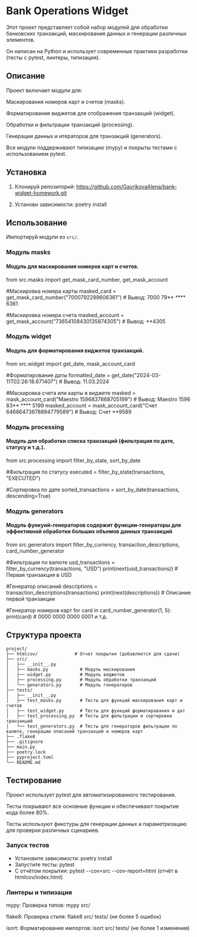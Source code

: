 # Bank Operations Widget

Этот проект представляет собой набор модулей для обработки банковских транзакций,
маскирования данных и генерации различных элементов. 

Он написан на Python и использует современные практики разработки 
(тесты с pytest, линтеры, типизация).


## Описание

Проект включает модули для:

Маскирования номеров карт и счетов (masks).

Форматирования виджетов для отображения транзакций (widget).

Обработки и фильтрации транзакций (processing).

Генерации данных и итераторов для транзакций (generators).

Все модули поддерживают типизацию (mypy) и покрыты тестами с использованием pytest.


## Установка

1. Клонируй репозиторий:
https://github.com/GavrikovaAlena/bank-widget-homework.git

2. Установи зависимости:
poetry install


## Использование

Импортируй модули из `src/`.

### Модуль masks
#### Модуль для маскирования номеров карт и счетов.

from src.masks import get_mask_card_number, get_mask_account

#Маскировка номера карты
masked_card = get_mask_card_number("7000792289606361")  # Вывод: 7000 79** **** 6361

#Маскировка номера счета
masked_account = get_mask_account("73654108430135874305")  # Вывод: **4305


### Модуль widget
#### Модуль для форматирования виджетов транзакций.

from src.widget import get_date, mask_account_card

#Форматирование даты
formatted_date = get_date("2024-03-11T02:26:18.671407")  # Вывод: 11.03.2024

#Маскировка счета или карты в виджете
masked = mask_account_card("Maestro 1596837868705199")  # Вывод: Maestro 1596 83** **** 5199
masked_account = mask_account_card("Счет 64686473678894779589")  # Вывод: Счет **9589


### Модуль processing
#### Модуль для обработки списка транзакций (фильтрация по дате, статусу и т.д.).

from src.processing import filter_by_state, sort_by_date

#Фильтрация по статусу
executed = filter_by_state(transactions, "EXECUTED")

#Сортировка по дате
sorted_transactions = sort_by_date(transactions, descending=True)


### Модуль generators
#### Модуль функуий-генераторов содержит функции-генераторы для эффективной обработки больших объемов данных транзакций
from src.generators import filter_by_currency, transaction_descriptions, card_number_generator

#Фильтрация по валюте
usd_transactions = filter_by_currency(transactions, "USD")
print(next(usd_transactions))  # Первая транзакция в USD

#Генератор описаний
descriptions = transaction_descriptions(transactions)
print(next(descriptions))  # Описание первой транзакции

#Генератор номеров карт
for card in card_number_generator(1, 5):
    print(card)  # 0000 0000 0000 0001 и т.д.


## Структура проекта
```
project/
├── htmlcov/              # Отчет покрытия (добавляется для сдачи)
├── src/
│   ├── __init__.py
│   ├── masks.py            # Модуль маскирования
│   ├── widget.py           # Модуль виджетов
│   ├── processing.py       # Модуль обработки транзакций
│   └── generators.py       # Модуль генераторов
├── tests/
│   ├── __init__.py
│   ├── test_masks.py       # Тесты для функций маскирования карт и счетов
│   ├── test_widget.py      # Тесты для функций форматирования и дат
│   ├── test_processing.py  # Тесты для фильтрации и сортировки транзакций
│   └── test_generators.py  # Тесты для генераторов фильтрации по валюте, генерации описаний транзакций и номеров карт
├── .flake8
├── .gitignore
├── main.py
├── poetry.lock
├── pyproject.toml
└── README.md
```


## Тестирование

Проект использует pytest для автоматизированного тестирования. 

Тесты покрывают все основные функции и обеспечивают покрытие кода более 80%.

Тесты используют фикстуры для генерации данных и параметризацию для проверки различных сценариев.


### Запуск тестов

- Установите зависимости: poetry install
- Запустите тесты: pytest
- С отчётом покрытия: pytest --cov=src --cov-report=html (отчёт в htmlcov/index.html)


### Линтеры и типизация
mypy: Проверка типов: mypy src/

flake8: Проверка стиля: flake8 src/ tests/ (не более 5 ошибок)

isort: Форматирование импортов: isort src/ tests/ (не более 1 изменения)

